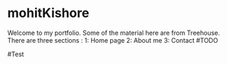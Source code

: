 # mohitKishore

Welcome to my portfolio.
Some of the material here are from Treehouse. 
There are three sections : 
	1: Home page
	2: About me
	3: Contact
#TODO


#Test

